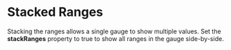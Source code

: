 Stacked Ranges
==============

Stacking the ranges allows a single gauge to show multiple values. Set the **stackRanges** property to true to show all ranges in the gauge side-by-side.